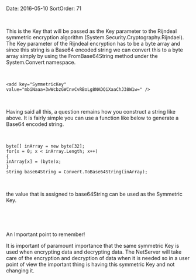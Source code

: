 Date: 2016-05-10
SortOrder: 71

 

This is the Key that will be passed as the Key parameter to the Rijndeal symmetric encryption algorithm (System.Security.Cryptography.Rijndael). The Key parameter of the Rijndeal encryption has to be a byte array and since this string is a Base64 encoded string we can convert this to a byte array simply by using the FromBase64String method under the System.Convert namespace.

 

```
<add key="SymmetricKey"
value="mbiNaaa+3wWcbzGWCnvCvRBoLg8NADQiXaaChJ38W1w=" />
```

 

Having said all this, a question remains how you construct a string like above. It is fairly simple you can use a function like below to generate a Base64 encoded string.  

 

```
byte[] inArray = new byte[32];
for(x = 0; x < inArray.Length; x++)
{
inArray[x] = (byte)x;
}
string base64String = Convert.ToBase64String(inArray);
```

 

the value that is assigned to base64String can be used as the Symmetric Key.

 

 

An Important point to remember!

It is important of paramount importance that the same symmetric Key is used when encrypting data and decrypting data. The NetServer will take care of the encryption and decryption of data when it is needed so in a user point of view the important thing is having this symmetric Key and not changing it.
